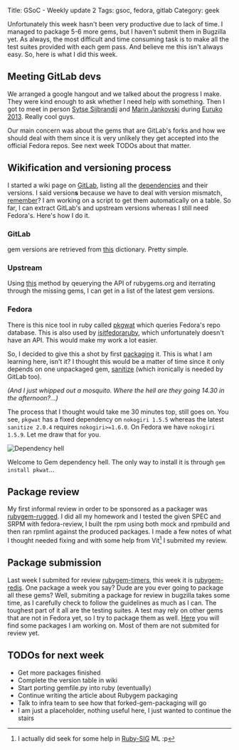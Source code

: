 Title: GSoC - Weekly update 2
Tags: gsoc, fedora, gitlab
Category: geek

Unfortunately this week hasn't been very productive due to lack of time. I managed
to package 5-6 more gems, but I haven't submit them in Bugzilla yet. As always, the
most difficult and time consuming task is to make all the test suites provided
with each gem pass. And believe me this isn't always easy. So, here is what I did
this week.

## Meeting GitLab devs

We arranged a google hangout and we talked about the progress I make.
They were kind enough to ask whether I need help with something. 
Then I got to meet in person [Sytse Sijbrandij][] and [Marin Jankovski][] 
during [Euruko 2013][euruko]. Really cool guys.

Our main concern was about the gems that are GitLab's forks and how we should
deal with them since it is very unlikely they get accepted into the official Fedora
repos. See next week TODOs about that matter.

## Wikification and versioning process

I started a wiki page on [GitLab][gl], listing all the [dependencies][] and their versions.
I said version**s** because we have to deal with version mismatch, [remember][gsoc-prop]?
I am working on a script to get them automatically on a table. So far, I can extract
GitLab's and upstream versions whereas I still need Fedora's. Here's how I do it.

### GitLab

gem versions are retrieved from [this][gl-deps] dictionary. Pretty simple.

### Upstream

Using [this][upstream] method by qeuerying the API of rubygems.org and iterrating
through the missing gems, I can get in a list of the latest gem versions.
 
### Fedora

There is this nice tool in ruby called [pkgwat][] which queries Fedora's repo
database. This is also used by [isitfedoraruby][], which unfortunately doesn't have
an API. This would make my work a lot easier.

So, I decided to give this a shot by first [packaging][] it. This is what I am learning
here, isn't it? I thought this would be a matter of time since it only depends on
one unpackaged gem, [sanitize][] (which ironically is needed by GitLab too).

*(And I just whipped out a mosquito. Where the hell are they going 14.30 in the afternoon?...)*

The process that I thought would take me 30 minutes top, still goes on.
You see, `pkgwat` has a fixed dependency on `nokogiri 1.5.5` whereas the latest
`sanitize 2.0.4` requires `nokogiri>=1.6.0`. On Fedora we have `nokogiri 1.5.9`.
Let me draw that for you.

![Dependency hell](|filename|/images/pkgwat.png)

Welcome to Gem dependency hell. The only way to install it is through
`gem install pkwat`...

## Package review

My first informal review in order to be sponsored as a packager was 
[rubygem-rugged][rugged]. I did all my homework and I tested the given
SPEC and SRPM with fedora-review, I built the rpm using both mock and rpmbuild 
and then ran rpmlint against the produced packages. I made a few notes of 
what I thought needed fixing and with some help from Vit[^cheat] I submited
my review.

## Package submission

Last week I submited for review [rubygem-timers][timers], this week it
is [rubygem-redis][redis]. One package a week you say? Dude are you
ever going to package all these gems? Well, submiting a package for review
in bugzilla takes some time, as I carefully check to follow the guidelines
as much as I can. The toughest part of it all are the testing suites.
A test may rely on other gems that are not in Fedora yet, so I try to package 
them as well. [Here][pkgs] you will find some packages I am working on. 
Most of them are not submited for review yet.


## TODOs for next week

- Get more packages finished
- Complete the version table in wiki
- Start porting gemfile.py into ruby (eventually)
- Continue writing the article about Rubygem packaging
- Talk to infra team to see how that forked-gem-packaging will go
- I am just a placeholder, nothing useful here, I just wanted to continue the stairs

[^cheat]: I actually did seek for some help in [Ruby-SIG][] ML :p

[Ruby-SIG]: https://lists.fedoraproject.org/pipermail/ruby-sig/2013-July/001373.html
[pkgs]: https://github.com/axilleas/fedora/tree/master/packages
[packaging]: https://github.com/axilleas/fedora/blob/master/packages/rubygem-pkgwat/rubygem-pkgwat.spec
[pkgwat]: https://rubygems.org/gems/pkgwat
[isitfedoraruby]: https://github.com/zuhao/isitfedoraruby/blob/master/app/models/rpm_importer.rb#L46
[upstream]: https://github.com/axilleas/fedora/blob/master/gitlab-deps/gemfile.py#L83
[gl-deps]: https://github.com/axilleas/fedora/blob/master/gitlab-deps/gemfile.py#L30
[gl]: https://fedoraproject.org/wiki/User:Axilleas/GitLab
[gsoc-prop]: https://fedoraproject.org/wiki/GSOC_2013/Student_Application_Axilleas/Gitlab%28463%29#Version_mismatch
[dependencies]: https://github.com/axilleas/fedora/blob/master/gitlab-deps/rubygems_missing
[rugged]: https://bugzilla.redhat.com/show_bug.cgi?id=927374
[redis]: https://bugzilla.redhat.com/show_bug.cgi?id=978284
[timers]: https://bugzilla.redhat.com/show_bug.cgi?id=969877
[Sytse Sijbrandij]: https://github.com/dosire
[Marin Jankovski]: https://github.com/maxlazio
[euruko]: http://euruko2013.org/
[sanitize]: https://rubygems.org/gems/sanitize
